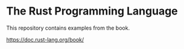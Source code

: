 # The Rust Programming Language

This repository contains examples from the book.

https://doc.rust-lang.org/book/
